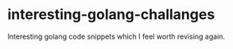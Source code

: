 # interesting-golang-challanges
Interesting golang code snippets which I feel worth revising again.
